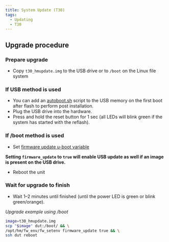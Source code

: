 ```yaml
---
title: System Update (T30)
tags:
  - Updating
  - T30
---
```


## Upgrade procedure

### Prepare upgrade

* Copy `t30_hmupdate.img` to the USB drive or to `/boot` on the Linux file system

### If USB method is used

* You can add an [autoboot.sh](../../update.md#usb-method-autobootsh) script to the USB memory on the first boot after flash to perform post installation.
* Plug the USB drive into the hardware.
* Press and hold the reset button for 1 sec (all LEDs will blink green if the system has started with the reflash).

### If /boot method is used

* Set [firmware update u-boot variable](../../update.md#firmware-update-uboot-variable)

**Setting `firmware_update` to `true` will enable USB update as well if an image is present on the USB drive.**
* Reboot the unit

### Wait for upgrade to finish

* Wait 1–2 minutes until finished (until the power LED is green or blink green/orange).


*Upgrade example using /boot*
```bash
image=t30_hmupdate.img
scp "$image" dut:/boot/ && \
/opt/hm/fw_env/fw_setenv firmware_update true && \
ssh dut reboot
```
